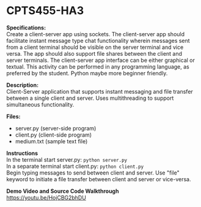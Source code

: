 # CPTS455-HA3
**Specifications:**  
Create a client-server app using sockets. The client-server app should facilitate instant message type chat functionality wherein messages sent from a client terminal should be visible on the server terminal and vice versa. The app should also support file shares between the client and server terminals. The client-server app interface can be either graphical or textual. This activity can be performed in any programming language, as preferred by the student. Python maybe more beginner friendly.

**Description:**  
Client-Server application that supports instant messaging and file transfer between a single client and server. Uses multithreading to support simultaneous functionality. 

**Files:**
* server.py (server-side program)
* client.py (client-side program)
* medium.txt (sample text file)

**Instructions**  
In the terminal start server.py: ```python server.py```  
In a separate terminal start client.py: ```python client.py```  
Begin typing messages to send between client and server. Use "file" keyword to initiate a file transfer between client and server or vice-versa.

**Demo Video and Source Code Walkthrough**  
https://youtu.be/HojCBG2bhDU
